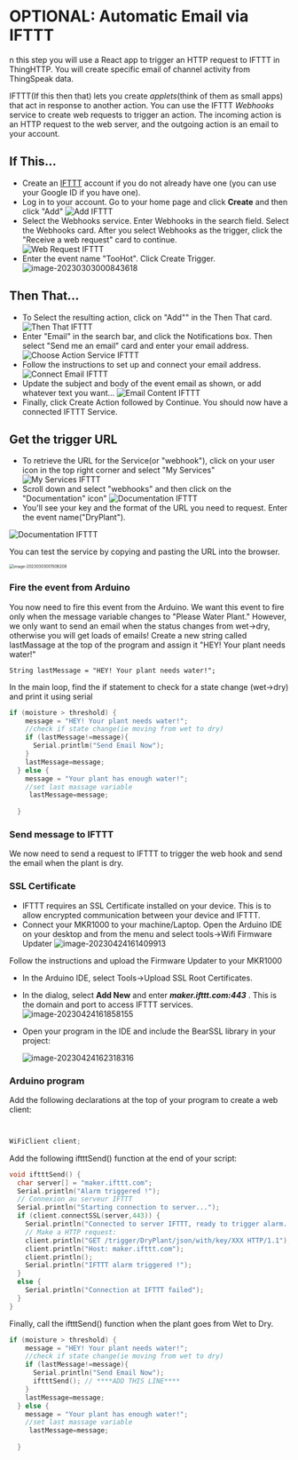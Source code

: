 # OPTIONAL: Automatic Email via IFTTT

n this step you will use a React app  to trigger an HTTP request to IFTTT in ThingHTTP. You will create specific email of channel activity from ThingSpeak data. 

IFTTT(If this then that) lets you create *applets*(think of them as small apps) that act in response to another action. You can use the IFTTT *Webhooks* service to create web requests to trigger an action. The incoming action is an HTTP request to the web server, and the outgoing action is an email to your account. 

## If This...

+ Create an [IFTTT](https://ifttt.com/) account if you do not already have one (you can use your Google ID if you have one).  
+ Log in to your account. Go to your home page and click **Create** and then click "Add" 
  ![Add IFTTT](./img/ifthis.png)
+ Select the Webhooks service. Enter Webhooks in the search field. Select the Webhooks card. After you select Webhooks as the trigger, click the "Receive a web request" card to continue.  
  ![Web Request IFTTT](./img/webreq.png)
+ Enter the event name "TooHot". Click Create Trigger.  
  ![image-20230303000843618](./img/image-20230303000843618.png)

## Then That...

+  To Select the resulting action, click on "Add"" in the Then That card. 
   ![Then That IFTTT](./img/that.png)  
+  Enter "Email" in the search bar, and click the Notifications box. Then select "Send me an email" card and enter your email address.  
   ![Choose Action Service IFTTT](./img/email.png)  
+  Follow the instructions to set up and connect your email address.
   ![Connect Email IFTTT](./img/connectmail.png)
+  Update the subject and body of the event email as shown, or add whatever text you want...
   ![Email Content IFTTT](./img/email2.png)
+  Finally, click Create Action followed by Continue. You should now have a connected IFTTT Service. 


## Get the trigger URL

+ To retrieve the URL for the Service(or "webhook"), click on your user icon in the top right corner and select  "My Services"   
  ![My Services IFTTT](./img/ser.png)
+ Scroll down and select "webhooks" and then click on the "Documentation" icon"
  ![Documentation IFTTT](./img/doc.png)
+ You'll see your key and the format of the URL you need to request. Enter the event name("DryPlant"). 

![Documentation IFTTT](./img/test.png)

You can test the service by copying and pasting the URL into the browser. 

<img src="./img/image-20230303001506208.png" alt="image-20230303001506208" style="zoom:50%;" />

### Fire the event from Arduino

You now need to fire this event from the Arduino. We want this event to fire only when the message variable changes to "Please Water Plant."
However, we only want to send an email when the status changes from wet->dry, otherwise you will get loads of emails!
Create a new string called lastMassage at the top of the program and assign it "HEY! Your plant needs water!"

~~~
String lastMessage = "HEY! Your plant needs water!";
~~~

In the main loop, find  the if statement to check for a state change (wet->dry) and print it using serial

~~~c++
if (moisture > threshold) {
    message = "HEY! Your plant needs water!";
    //check if state change(ie moving from wet to dry)
    if (lastMessage!=message){
      Serial.printlm("Send Email Now");
    }
    lastMessage=message;
  } else {
    message = "Your plant has enough water!";
    //set last massage variable
     lastMessage=message;
  
  }
~~~



### Send message to IFTTT

We now need to send a request to IFTTT to trigger the web hook and send the email when the plant is dry. 

### SSL Certificate

+ IFTTT requires an SSL Certificate installed on your device. This is to allow encrypted communication between your device and IFTTT. 
+ Connect your MKR1000 to your machine/Laptop. Open the Arduino IDE on your desktop and from the menu and select tools->Wifi Firmware Updater
  ![image-20230424161409913](./img/image-20230424161409913.png)

Follow the instructions and upload the Firmware Updater to your MKR1000

+ In the Arduino IDE, select Tools->Upload SSL Root Certificates. 
+ In the dialog, select **Add New** and enter ***maker.ifttt.com:443*** . This is the domain and port to access IFTTT services. 
  ![image-20230424161858155](./img/image-20230424161858155.png)

+ Open your program in the IDE and include the BearSSL library in your project:

  ![image-20230424162318316](C:\Users\Frank\AppData\Roaming\Typora\typora-user-images\image-20230424162318316.png)

  

### Arduino program

Add the following declarations at the top of your program to create a web client:

~~~c++


WiFiClient client;
~~~









Add the following iftttSend() function at the end of your script:

~~~c++
void iftttSend() {
  char server[] = "maker.ifttt.com";
  Serial.println("Alarm triggered !");
  // Connexion au serveur IFTTT
  Serial.println("Starting connection to server...");
  if (client.connectSSL(server,443)) {
    Serial.println("Connected to server IFTTT, ready to trigger alarm...");
    // Make a HTTP request:
    client.println("GET /trigger/DryPlant/json/with/key/XXX HTTP/1.1"); // Replace "XXX" by your own IFTTT key
    client.println("Host: maker.ifttt.com");
    client.println();
    Serial.println("IFTTT alarm triggered !");
  }
  else {
    Serial.println("Connection at IFTTT failed");
  }
}
~~~

Finally, call the iftttSend() function when the plant goes from Wet to Dry.

~~~c++
if (moisture > threshold) {
    message = "HEY! Your plant needs water!";
    //check if state change(ie moving from wet to dry)
    if (lastMessage!=message){
      Serial.println("Send Email Now");
      iftttSend(); // ****ADD THIS LINE****
    }
    lastMessage=message;
  } else {
    message = "Your plant has enough water!";
    //set last massage variable
     lastMessage=message;
  
  }
~~~

